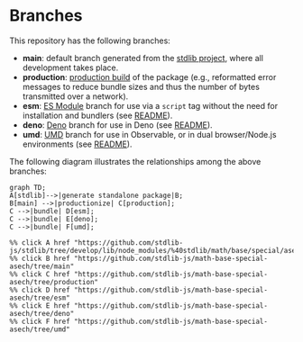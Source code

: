 <!--

@license Apache-2.0

Copyright (c) 2022 The Stdlib Authors.

Licensed under the Apache License, Version 2.0 (the "License");
you may not use this file except in compliance with the License.
You may obtain a copy of the License at

    http://www.apache.org/licenses/LICENSE-2.0

Unless required by applicable law or agreed to in writing, software
distributed under the License is distributed on an "AS IS" BASIS,
WITHOUT WARRANTIES OR CONDITIONS OF ANY KIND, either express or implied.
See the License for the specific language governing permissions and
limitations under the License.

-->

# Branches

This repository has the following branches:

-   **main**: default branch generated from the [stdlib project][stdlib-url], where all development takes place.
-   **production**: [production build][production-url] of the package (e.g., reformatted error messages to reduce bundle sizes and thus the number of bytes transmitted over a network).
-   **esm**: [ES Module][esm-url] branch for use via a `script` tag without the need for installation and bundlers (see [README][esm-readme]).
-   **deno**: [Deno][deno-url] branch for use in Deno (see [README][deno-readme]).
-   **umd**: [UMD][umd-url] branch for use in Observable, or in dual browser/Node.js environments (see [README][umd-readme]).

The following diagram illustrates the relationships among the above branches:

```mermaid
graph TD;
A[stdlib]-->|generate standalone package|B;
B[main] -->|productionize| C[production];
C -->|bundle| D[esm];
C -->|bundle| E[deno];
C -->|bundle| F[umd];

%% click A href "https://github.com/stdlib-js/stdlib/tree/develop/lib/node_modules/%40stdlib/math/base/special/asech"
%% click B href "https://github.com/stdlib-js/math-base-special-asech/tree/main"
%% click C href "https://github.com/stdlib-js/math-base-special-asech/tree/production"
%% click D href "https://github.com/stdlib-js/math-base-special-asech/tree/esm"
%% click E href "https://github.com/stdlib-js/math-base-special-asech/tree/deno"
%% click F href "https://github.com/stdlib-js/math-base-special-asech/tree/umd"
```

[stdlib-url]: https://github.com/stdlib-js/stdlib/tree/develop/lib/node_modules/%40stdlib/math/base/special/asech
[production-url]: https://github.com/stdlib-js/math-base-special-asech/tree/production
[deno-url]: https://github.com/stdlib-js/math-base-special-asech/tree/deno
[deno-readme]: https://github.com/stdlib-js/math-base-special-asech/blob/deno/README.md
[umd-url]: https://github.com/stdlib-js/math-base-special-asech/tree/umd
[umd-readme]: https://github.com/stdlib-js/math-base-special-asech/blob/umd/README.md
[esm-url]: https://github.com/stdlib-js/math-base-special-asech/tree/esm
[esm-readme]: https://github.com/stdlib-js/math-base-special-asech/blob/esm/README.md